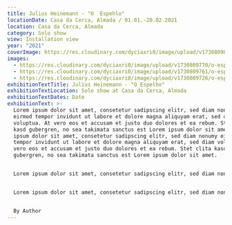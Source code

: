 ```yaml
---
title: Julius Heinemann - "O  Espehlo"
locationDate: Casa da Cerca, Almada / 01.01.-20.02.2021
location: Casa da Cerca, Almada
category: Solo show
view: Installation view
year: "2021"
coverImage: https://res.cloudinary.com/dyciaxri0/image/upload/v1730809803/o-espelho/img5_feydhx.jpg
images:
  - https://res.cloudinary.com/dyciaxri0/image/upload/v1730809770/o-espelho/img2_ayki0h.jpg
  - https://res.cloudinary.com/dyciaxri0/image/upload/v1730809761/o-espelho/img1_qavejb.jpg
  - https://res.cloudinary.com/dyciaxri0/image/upload/v1730809726/o-espelho/img1-cover_mta4zk.jpg
exhibitionTextTitle: Julius Heinemann - "O Espelho"
exhibitionTextLocation: Solo show at Casa da Cerca, Almada
exhibitionTextDates: Date
exhibitionText: >-
  Lorem ipsum dolor sit amet, consetetur sadipscing elitr, sed diam nonumy
  eirmod tempor invidunt ut labore et dolore magna aliquyam erat, sed diam
  voluptua. At vero eos et accusam et justo duo dolores et ea rebum. Stet clita
  kasd gubergren, no sea takimata sanctus est Lorem ipsum dolor sit amet. Lorem
  ipsum dolor sit amet, consetetur sadipscing elitr, sed diam nonumy eirmod
  tempor invidunt ut labore et dolore magna aliquyam erat, sed diam voluptua. At
  vero eos et accusam et justo duo dolores et ea rebum. Stet clita kasd
  gubergren, no sea takimata sanctus est Lorem ipsum dolor sit amet.


  Lorem ipsum dolor sit amet, consetetur sadipscing elitr, sed diam nonumy eirmod tempor invidunt ut labore et dolore magna aliquyam erat, sed diam voluptua. At vero eos et accusam et justo duo dolores et ea rebum. Stet clita kasd gubergren, no sea takimata sanctus est Lorem ipsum dolor sit amet. Lorem ipsum dolor sit amet, consetetur sadipscing elitr, sed diam nonumy eirmod tempor invidunt ut labore et dolore magna aliquyam erat, sed diam voluptua. At vero eos et accusam et justo duo dolores et ea rebum. Stet clita kasd gubergren, no sea takimata sanctus est Lorem ipsum dolor sit amet.


  Lorem ipsum dolor sit amet, consetetur sadipscing elitr, sed diam nonumy eirmod tempor invidunt ut labore et dolore magna aliquyam erat, sed diam voluptua. At vero eos et accusam et justo duo dolores et ea rebum. Stet clita kasd gubergren, no sea takimata sanctus est Lorem ipsum dolor sit amet. Lorem ipsum dolor sit amet, consetetur sadipscing elitr, sed diam nonumy eirmod tempor invidunt ut labore et dolore magna aliquyam erat, sed diam voluptua. At vero eos et accusam et justo duo dolores et ea rebum. Stet clita kasd gubergren, no sea takimata sanctus est Lorem ipsum dolor sit amet.


  B﻿y Author
---
```

